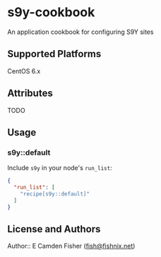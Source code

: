 # s9y-cookbook

An application cookbook for configuring S9Y sites

## Supported Platforms

CentOS 6.x

## Attributes

TODO

## Usage

### s9y::default

Include `s9y` in your node's `run_list`:

```json
{
  "run_list": [
    "recipe[s9y::default]"
  ]
}
```

## License and Authors

Author:: E Camden Fisher (<fish@fishnix.net>)
